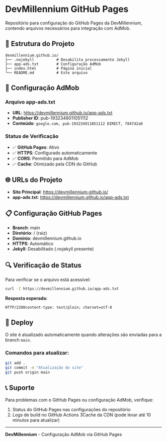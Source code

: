 # DevMillennium GitHub Pages

Repositório para configuração do GitHub Pages da DevMillennium, contendo arquivos necessários para integração com AdMob.

## 📁 Estrutura do Projeto

```
devmillennium.github.io/
├── .nojekyll          # Desabilita processamento Jekyll
├── app-ads.txt        # Configuração AdMob
├── index.html         # Página inicial
└── README.md          # Este arquivo
```

## 🔧 Configuração AdMob

### Arquivo app-ads.txt
- **URL**: https://devmillennium.github.io/app-ads.txt
- **Publisher ID**: pub-1932349011051112
- **Conteúdo**: `google.com, pub-193234911051112 DIRECT, f84742a0`

### Status de Verificação
- ✅ **GitHub Pages**: Ativo
- ✅ **HTTPS**: Configurado automaticamente
- ✅ **CORS**: Permitido para AdMob
- ✅ **Cache**: Otimizado pela CDN do GitHub

## 🌐 URLs do Projeto

- **Site Principal**: https://devmillennium.github.io/
- **app-ads.txt**: https://devmillennium.github.io/app-ads.txt

## 📋 Configuração GitHub Pages

- **Branch**: main
- **Diretório**: / (raiz)
- **Domínio**: devmillennium.github.io
- **HTTPS**: Automático
- **Jekyll**: Desabilitado (.nojekyll presente)

## 🔍 Verificação de Status

Para verificar se o arquivo está acessível:

```bash
curl -I https://devmillennium.github.io/app-ads.txt
```

**Resposta esperada:**
```
HTTP/2200content-type: text/plain; charset=utf-8
```

## 🚀 Deploy

O site é atualizado automaticamente quando alterações são enviadas para a branch `main`.

### Comandos para atualizar:
```bash
git add .
git commit -m "Atualização do site"
git push origin main
```

## 📞 Suporte

Para problemas com o GitHub Pages ou configuração AdMob, verifique:
1. Status do GitHub Pages nas configurações do repositório
2. Logs de build no GitHub Actions
3Cache da CDN (pode levar até 10 minutos para atualizar)

---
**DevMillennium** - Configuração AdMob via GitHub Pages 